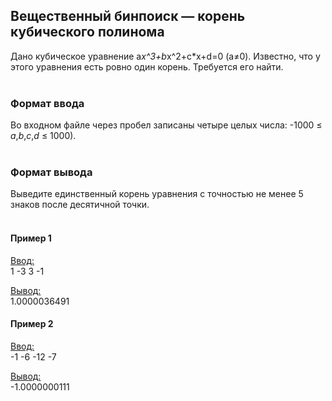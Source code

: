 ## Вещественный бинпоиск — корень кубического полинома

Дано кубическое уравнение a*x^3+b*x^2+c*x+d=0 (a≠0). Известно, что у этого уравнения есть ровно один корень. Требуется его найти.
<br></br>
### Формат ввода

Во входном файле через пробел записаны четыре целых числа: -1000 ≤ _a_,_b_,_c_,_d_ ≤ 1000).
<br></br>
### Формат вывода

Выведите единственный корень уравнения с точностью не менее 5 знаков после десятичной точки.
<br></br>
#### Пример 1

<ins>Ввод:</ins><br>
1 -3 3 -1<br>

<ins>Вывод:</ins><br>
1.0000036491
<br>
#### Пример 2

<ins>Ввод:</ins><br>
-1 -6 -12 -7<br>

<ins>Вывод:</ins><br>
-1.0000000111
<br>

